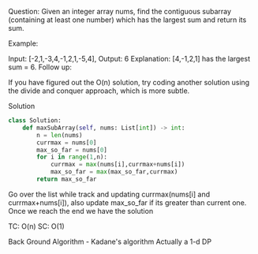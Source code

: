 Question:
Given an integer array nums, find the contiguous subarray (containing at least one number) which has the largest sum and return its sum.

Example:

Input: [-2,1,-3,4,-1,2,1,-5,4],
Output: 6
Explanation: [4,-1,2,1] has the largest sum = 6.
Follow up:

If you have figured out the O(n) solution, try coding another solution using the divide and conquer approach, which is more subtle.

Solution
```python
class Solution:
    def maxSubArray(self, nums: List[int]) -> int:
        n = len(nums)
        currmax = nums[0]
        max_so_far = nums[0]
        for i in range(1,n):
            currmax = max(nums[i],currmax+nums[i])
            max_so_far = max(max_so_far,currmax)
        return max_so_far
```

Go over the list while track and updating currmax(nums[i] and currmax+nums[i]), also update max_so_far if its greater than current one. Once we reach the end we have the solution

TC: O(n)
SC: O(1)

Back Ground Algorithm - Kadane's algorithm
Actually a 1-d DP